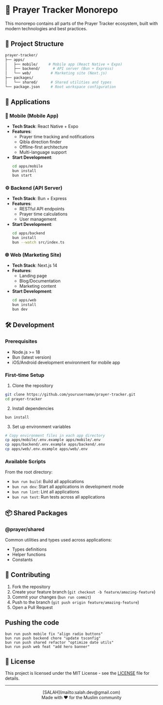 # 🕌 Prayer Tracker Monorepo

This monorepo contains all parts of the Prayer Tracker ecosystem, built with modern technologies and best practices.

## 📁 Project Structure

```bash
prayer-tracker/
├── apps/
│   ├── mobile/     # Mobile app (React Native + Expo)
│   ├── backend/      # API server (Bun + Express)
│   └── web/         # Marketing site (Next.js)
├── packages/
│   └── shared/      # Shared utilities and types
└── package.json     # Root workspace configuration
```

## 🚀 Applications

### 📱 Mobile (Mobile App)

- **Tech Stack**: React Native + Expo
- **Features**:
  - Prayer time tracking and notifications
  - Qibla direction finder
  - Offline-first architecture
  - Multi-language support
- **Start Development**:
  ```bash
  cd apps/mobile
  bun install
  bun start
  ```

### ⚙️ Backend (API Server)

- **Tech Stack**: Bun + Express
- **Features**:
  - RESTful API endpoints
  - Prayer time calculations
  - User management
- **Start Development**:
  ```bash
  cd apps/backend
  bun install
  bun --watch src/index.ts
  ```

### 🌐 Web (Marketing Site)

- **Tech Stack**: Next.js 14
- **Features**:
  - Landing page
  - Blog/Documentation
  - Marketing content
- **Start Development**:
  ```bash
  cd apps/web
  bun install
  bun dev
  ```

## 🛠️ Development

### Prerequisites

- Node.js >= 18
- Bun (latest version)
- iOS/Android development environment for mobile app

### First-time Setup

1. Clone the repository

```bash
git clone https://github.com/yourusername/prayer-tracker.git
cd prayer-tracker
```

2. Install dependencies

```bash
bun install
```

3. Set up environment variables

```bash
# Copy environment files in each app directory
cp apps/mobile/.env.example apps/mobile/.env
cp apps/backend/.env.example apps/backend/.env
cp apps/web/.env.example apps/web/.env
```

### Available Scripts

From the root directory:

- `bun run build`: Build all applications
- `bun run dev`: Start all applications in development mode
- `bun run lint`: Lint all applications
- `bun run test`: Run tests across all applications

## 📦 Shared Packages

### @prayer/shared

Common utilities and types used across applications:

- Types definitions
- Helper functions
- Constants

## 🤝 Contributing

1. Fork the repository
2. Create your feature branch (`git checkout -b feature/amazing-feature`)
3. Commit your changes (`bun run commit`)
4. Push to the branch (`git push origin feature/amazing-feature`)
5. Open a Pull Request

## Pushing the code

```
bun run push mobile fix "align radio buttons"
bun run push backend chore "update tsconfig"
bun run push shared refactor "optimize date utils"
bun run push web feat "add hero banner"
```

## 📝 License

This project is licensed under the MIT License - see the [LICENSE](LICENSE) file for details.

---

<div align="center">
[SALAH](mailto:salah.dev@gmail.com)
</div>

<div align="center">
Made with ❤️ for the Muslim community
</div>
